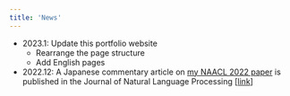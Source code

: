 ```yaml
---
title: 'News'
---
```


- 2023.1: Update this portfolio website
    - Rearrange the page structure
    - Add English pages
- 2022.12: A Japanese commentary article on [my NAACL 2022 paper](https://aclanthology.org/2022.naacl-main.284) is published in the Journal of Natural Language Processing  [[link](https://www.jstage.jst.go.jp/article/jnlp/29/4/29_1290/_article/-char/ja)]
